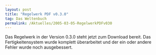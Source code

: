 ```yaml
---
layout: post
title: "Regelwerk PDF v0.3.0"
tag: Das Weltenbuch
permalink: /Aktuelles/2005-03-05-RegelwerkPDFv030
---
```


Das Regelwerk in der Version 0.3.0 steht jetzt zum Download bereit. Das Fertigkeitensystem wurde komplett überarbeitet und der ein oder andere Fehler wurde noch ausgebessert.



